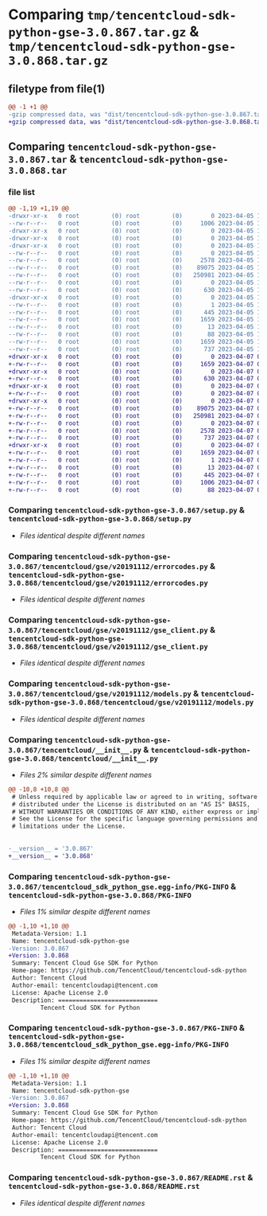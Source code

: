 # Comparing `tmp/tencentcloud-sdk-python-gse-3.0.867.tar.gz` & `tmp/tencentcloud-sdk-python-gse-3.0.868.tar.gz`

## filetype from file(1)

```diff
@@ -1 +1 @@
-gzip compressed data, was "dist/tencentcloud-sdk-python-gse-3.0.867.tar", last modified: Wed Apr  5 16:34:03 2023, max compression
+gzip compressed data, was "dist/tencentcloud-sdk-python-gse-3.0.868.tar", last modified: Fri Apr  7 00:39:58 2023, max compression
```

## Comparing `tencentcloud-sdk-python-gse-3.0.867.tar` & `tencentcloud-sdk-python-gse-3.0.868.tar`

### file list

```diff
@@ -1,19 +1,19 @@
-drwxr-xr-x   0 root         (0) root         (0)        0 2023-04-05 16:34:03.000000 tencentcloud-sdk-python-gse-3.0.867/
--rw-r--r--   0 root         (0) root         (0)     1006 2023-04-05 16:34:03.000000 tencentcloud-sdk-python-gse-3.0.867/setup.py
-drwxr-xr-x   0 root         (0) root         (0)        0 2023-04-05 16:34:03.000000 tencentcloud-sdk-python-gse-3.0.867/tencentcloud/
-drwxr-xr-x   0 root         (0) root         (0)        0 2023-04-05 16:34:03.000000 tencentcloud-sdk-python-gse-3.0.867/tencentcloud/gse/
-drwxr-xr-x   0 root         (0) root         (0)        0 2023-04-05 16:34:03.000000 tencentcloud-sdk-python-gse-3.0.867/tencentcloud/gse/v20191112/
--rw-r--r--   0 root         (0) root         (0)        0 2023-04-05 16:34:03.000000 tencentcloud-sdk-python-gse-3.0.867/tencentcloud/gse/v20191112/__init__.py
--rw-r--r--   0 root         (0) root         (0)     2578 2023-04-05 16:34:03.000000 tencentcloud-sdk-python-gse-3.0.867/tencentcloud/gse/v20191112/errorcodes.py
--rw-r--r--   0 root         (0) root         (0)    89075 2023-04-05 16:34:03.000000 tencentcloud-sdk-python-gse-3.0.867/tencentcloud/gse/v20191112/gse_client.py
--rw-r--r--   0 root         (0) root         (0)   250981 2023-04-05 16:34:03.000000 tencentcloud-sdk-python-gse-3.0.867/tencentcloud/gse/v20191112/models.py
--rw-r--r--   0 root         (0) root         (0)        0 2023-04-05 16:34:03.000000 tencentcloud-sdk-python-gse-3.0.867/tencentcloud/gse/__init__.py
--rw-r--r--   0 root         (0) root         (0)      630 2023-04-05 16:34:03.000000 tencentcloud-sdk-python-gse-3.0.867/tencentcloud/__init__.py
-drwxr-xr-x   0 root         (0) root         (0)        0 2023-04-05 16:34:03.000000 tencentcloud-sdk-python-gse-3.0.867/tencentcloud_sdk_python_gse.egg-info/
--rw-r--r--   0 root         (0) root         (0)        1 2023-04-05 16:34:03.000000 tencentcloud-sdk-python-gse-3.0.867/tencentcloud_sdk_python_gse.egg-info/dependency_links.txt
--rw-r--r--   0 root         (0) root         (0)      445 2023-04-05 16:34:03.000000 tencentcloud-sdk-python-gse-3.0.867/tencentcloud_sdk_python_gse.egg-info/SOURCES.txt
--rw-r--r--   0 root         (0) root         (0)     1659 2023-04-05 16:34:03.000000 tencentcloud-sdk-python-gse-3.0.867/tencentcloud_sdk_python_gse.egg-info/PKG-INFO
--rw-r--r--   0 root         (0) root         (0)       13 2023-04-05 16:34:03.000000 tencentcloud-sdk-python-gse-3.0.867/tencentcloud_sdk_python_gse.egg-info/top_level.txt
--rw-r--r--   0 root         (0) root         (0)       88 2023-04-05 16:34:03.000000 tencentcloud-sdk-python-gse-3.0.867/setup.cfg
--rw-r--r--   0 root         (0) root         (0)     1659 2023-04-05 16:34:03.000000 tencentcloud-sdk-python-gse-3.0.867/PKG-INFO
--rw-r--r--   0 root         (0) root         (0)      737 2023-04-05 16:34:03.000000 tencentcloud-sdk-python-gse-3.0.867/README.rst
+drwxr-xr-x   0 root         (0) root         (0)        0 2023-04-07 00:39:58.000000 tencentcloud-sdk-python-gse-3.0.868/
+-rw-r--r--   0 root         (0) root         (0)     1659 2023-04-07 00:39:58.000000 tencentcloud-sdk-python-gse-3.0.868/PKG-INFO
+drwxr-xr-x   0 root         (0) root         (0)        0 2023-04-07 00:39:58.000000 tencentcloud-sdk-python-gse-3.0.868/tencentcloud/
+-rw-r--r--   0 root         (0) root         (0)      630 2023-04-07 00:39:58.000000 tencentcloud-sdk-python-gse-3.0.868/tencentcloud/__init__.py
+drwxr-xr-x   0 root         (0) root         (0)        0 2023-04-07 00:39:58.000000 tencentcloud-sdk-python-gse-3.0.868/tencentcloud/gse/
+-rw-r--r--   0 root         (0) root         (0)        0 2023-04-07 00:39:58.000000 tencentcloud-sdk-python-gse-3.0.868/tencentcloud/gse/__init__.py
+drwxr-xr-x   0 root         (0) root         (0)        0 2023-04-07 00:39:58.000000 tencentcloud-sdk-python-gse-3.0.868/tencentcloud/gse/v20191112/
+-rw-r--r--   0 root         (0) root         (0)    89075 2023-04-07 00:39:58.000000 tencentcloud-sdk-python-gse-3.0.868/tencentcloud/gse/v20191112/gse_client.py
+-rw-r--r--   0 root         (0) root         (0)   250981 2023-04-07 00:39:58.000000 tencentcloud-sdk-python-gse-3.0.868/tencentcloud/gse/v20191112/models.py
+-rw-r--r--   0 root         (0) root         (0)        0 2023-04-07 00:39:58.000000 tencentcloud-sdk-python-gse-3.0.868/tencentcloud/gse/v20191112/__init__.py
+-rw-r--r--   0 root         (0) root         (0)     2578 2023-04-07 00:39:58.000000 tencentcloud-sdk-python-gse-3.0.868/tencentcloud/gse/v20191112/errorcodes.py
+-rw-r--r--   0 root         (0) root         (0)      737 2023-04-07 00:39:58.000000 tencentcloud-sdk-python-gse-3.0.868/README.rst
+drwxr-xr-x   0 root         (0) root         (0)        0 2023-04-07 00:39:58.000000 tencentcloud-sdk-python-gse-3.0.868/tencentcloud_sdk_python_gse.egg-info/
+-rw-r--r--   0 root         (0) root         (0)     1659 2023-04-07 00:39:58.000000 tencentcloud-sdk-python-gse-3.0.868/tencentcloud_sdk_python_gse.egg-info/PKG-INFO
+-rw-r--r--   0 root         (0) root         (0)        1 2023-04-07 00:39:58.000000 tencentcloud-sdk-python-gse-3.0.868/tencentcloud_sdk_python_gse.egg-info/dependency_links.txt
+-rw-r--r--   0 root         (0) root         (0)       13 2023-04-07 00:39:58.000000 tencentcloud-sdk-python-gse-3.0.868/tencentcloud_sdk_python_gse.egg-info/top_level.txt
+-rw-r--r--   0 root         (0) root         (0)      445 2023-04-07 00:39:58.000000 tencentcloud-sdk-python-gse-3.0.868/tencentcloud_sdk_python_gse.egg-info/SOURCES.txt
+-rw-r--r--   0 root         (0) root         (0)     1006 2023-04-07 00:39:58.000000 tencentcloud-sdk-python-gse-3.0.868/setup.py
+-rw-r--r--   0 root         (0) root         (0)       88 2023-04-07 00:39:58.000000 tencentcloud-sdk-python-gse-3.0.868/setup.cfg
```

### Comparing `tencentcloud-sdk-python-gse-3.0.867/setup.py` & `tencentcloud-sdk-python-gse-3.0.868/setup.py`

 * *Files identical despite different names*

### Comparing `tencentcloud-sdk-python-gse-3.0.867/tencentcloud/gse/v20191112/errorcodes.py` & `tencentcloud-sdk-python-gse-3.0.868/tencentcloud/gse/v20191112/errorcodes.py`

 * *Files identical despite different names*

### Comparing `tencentcloud-sdk-python-gse-3.0.867/tencentcloud/gse/v20191112/gse_client.py` & `tencentcloud-sdk-python-gse-3.0.868/tencentcloud/gse/v20191112/gse_client.py`

 * *Files identical despite different names*

### Comparing `tencentcloud-sdk-python-gse-3.0.867/tencentcloud/gse/v20191112/models.py` & `tencentcloud-sdk-python-gse-3.0.868/tencentcloud/gse/v20191112/models.py`

 * *Files identical despite different names*

### Comparing `tencentcloud-sdk-python-gse-3.0.867/tencentcloud/__init__.py` & `tencentcloud-sdk-python-gse-3.0.868/tencentcloud/__init__.py`

 * *Files 2% similar despite different names*

```diff
@@ -10,8 +10,8 @@
 # Unless required by applicable law or agreed to in writing, software
 # distributed under the License is distributed on an "AS IS" BASIS,
 # WITHOUT WARRANTIES OR CONDITIONS OF ANY KIND, either express or implied.
 # See the License for the specific language governing permissions and
 # limitations under the License.
 
 
-__version__ = '3.0.867'
+__version__ = '3.0.868'
```

### Comparing `tencentcloud-sdk-python-gse-3.0.867/tencentcloud_sdk_python_gse.egg-info/PKG-INFO` & `tencentcloud-sdk-python-gse-3.0.868/PKG-INFO`

 * *Files 1% similar despite different names*

```diff
@@ -1,10 +1,10 @@
 Metadata-Version: 1.1
 Name: tencentcloud-sdk-python-gse
-Version: 3.0.867
+Version: 3.0.868
 Summary: Tencent Cloud Gse SDK for Python
 Home-page: https://github.com/TencentCloud/tencentcloud-sdk-python
 Author: Tencent Cloud
 Author-email: tencentcloudapi@tencent.com
 License: Apache License 2.0
 Description: ============================
         Tencent Cloud SDK for Python
```

### Comparing `tencentcloud-sdk-python-gse-3.0.867/PKG-INFO` & `tencentcloud-sdk-python-gse-3.0.868/tencentcloud_sdk_python_gse.egg-info/PKG-INFO`

 * *Files 1% similar despite different names*

```diff
@@ -1,10 +1,10 @@
 Metadata-Version: 1.1
 Name: tencentcloud-sdk-python-gse
-Version: 3.0.867
+Version: 3.0.868
 Summary: Tencent Cloud Gse SDK for Python
 Home-page: https://github.com/TencentCloud/tencentcloud-sdk-python
 Author: Tencent Cloud
 Author-email: tencentcloudapi@tencent.com
 License: Apache License 2.0
 Description: ============================
         Tencent Cloud SDK for Python
```

### Comparing `tencentcloud-sdk-python-gse-3.0.867/README.rst` & `tencentcloud-sdk-python-gse-3.0.868/README.rst`

 * *Files identical despite different names*

